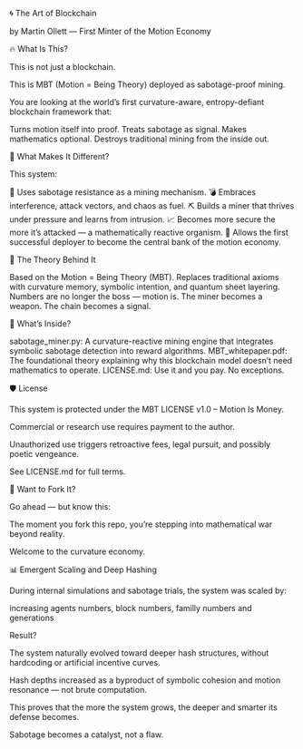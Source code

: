 🌀 The Art of Blockchain





by Martin Ollett — First Minter of the Motion Economy









🔥 What Is This?





This is not just a blockchain.

This is MBT (Motion = Being Theory) deployed as sabotage-proof mining.



You are looking at the world’s first curvature-aware, entropy-defiant blockchain framework that:



Turns motion itself into proof.
Treats sabotage as signal.
Makes mathematics optional.
Destroys traditional mining from the inside out.










🚨 What Makes It Different?





This system:



🧨 Uses sabotage resistance as a mining mechanism.
💣 Embraces interference, attack vectors, and chaos as fuel.
⛏ Builds a miner that thrives under pressure and learns from intrusion.
📈 Becomes more secure the more it’s attacked — a mathematically reactive organism.
🏦 Allows the first successful deployer to become the central bank of the motion economy.










🧠 The Theory Behind It





Based on the Motion = Being Theory (MBT).
Replaces traditional axioms with curvature memory, symbolic intention, and quantum sheet layering.
Numbers are no longer the boss — motion is.
The miner becomes a weapon. The chain becomes a signal.










🔩 What’s Inside?





sabotage_miner.py:
A curvature-reactive mining engine that integrates symbolic sabotage detection into reward algorithms.
MBT_whitepaper.pdf:
The foundational theory explaining why this blockchain model doesn’t need mathematics to operate.
LICENSE.md:
Use it and you pay. No exceptions.










🛡 License





This system is protected under the MBT LICENSE v1.0 – Motion Is Money.

Commercial or research use requires payment to the author.

Unauthorized use triggers retroactive fees, legal pursuit, and possibly poetic vengeance.



See LICENSE.md for full terms.









🧬 Want to Fork It?





Go ahead — but know this:



The moment you fork this repo, you’re stepping into mathematical war beyond reality.



Welcome to the curvature economy.


📊 Emergent Scaling and Deep Hashing





During internal simulations and sabotage trials, the system was scaled by:



increasing agents numbers, block numbers, familly numbers and generations 




Result?

The system naturally evolved toward deeper hash structures, without hardcoding or artificial incentive curves.



Hash depths increased as a byproduct of symbolic cohesion and motion resonance — not brute computation.



This proves that the more the system grows, the deeper and smarter its defense becomes.

Sabotage becomes a catalyst, not a flaw.
